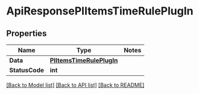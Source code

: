 # ApiResponsePIItemsTimeRulePlugIn

## Properties
Name | Type | Notes
------------ | ------------- | -------------
**Data** | **[**PIItemsTimeRulePlugIn**](../Model/PIItemsTimeRulePlugIn.md)**
**StatusCode** | **int**

[[Back to Model list]](../../README.md#documentation-for-models) [[Back to API list]](../../README.md#documentation-for-api-endpoints) [[Back to README]](../../README.md)
